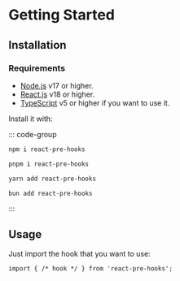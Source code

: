 # Getting Started

## Installation

### Requirements

- [Node.js](https://nodejs.org/) v17 or higher.
- [React.js](https://react.dev) v18 or higher.
- [TypeScript](https://www.typescriptlang.org) v5 or higher if you want to use it.

Install it with:

::: code-group

```sh [npm]
npm i react-pre-hooks
```

```sh [pnpm]
pnpm i react-pre-hooks
```

```sh [yarn]
yarn add react-pre-hooks
```

```sh [bun]
bun add react-pre-hooks
```

:::

## Usage

Just import the hook that you want to use:

<!-- prettier-ignore -->
```tsx
import { /* hook */ } from 'react-pre-hooks';
```
